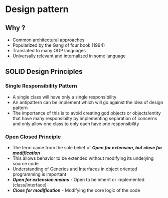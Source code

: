 # Design pattern

## Why ?

- Common architectural approaches
- Popularized by the Gang of four book (1994)
- Translated to many OOP languages
- Universally relevant and internalized in some language

## SOLID Design Principles

### Single Responsibility Pattern

- A single class will have only a single responsibility
- An antipattern can be implement which will go against the idea of design pattern
- The importance of this is to avoid creating god objects or objects/entity that have many responsibilty by implementing separation of concerns and only allow one class to only each have one responsibility

### Open Closed Principle

- The term came from the sole belief of **_Open for extension, but close for modification_**
- This allows behavior to be extended without modifying its undelying source code
- Understanding of Generics and Interfaces in object oriented programming is important
- **_Open for extension means_** - Open to be inherit or implemented (class/interface)
- **_Close for modification_** - Modifying the core logic of the code
